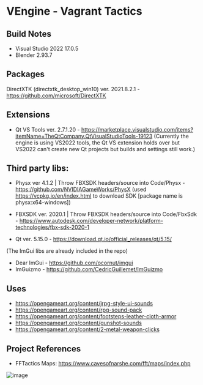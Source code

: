 # VEngine - Vagrant Tactics 

## Build Notes
* Visual Studio 2022 17.0.5
* Blender 2.93.7

## Packages

DirectXTK (directxtk_desktop_win10) ver. 2021.8.2.1 - https://github.com/microsoft/DirectXTK

## Extensions

* Qt VS Tools ver. 2.7.1.20 - https://marketplace.visualstudio.com/items?itemName=TheQtCompany.QtVisualStudioTools-19123
(Currently the engine is using VS2022 tools, the Qt VS extension holds over but VS2022 can't create new Qt projects but builds and settings still work.)

## Third party libs:

* Physx ver 4.1.2 | Throw FBXSDK headers/source into Code/Physx - https://github.com/NVIDIAGameWorks/PhysX (used https://vcpkg.io/en/index.html to download SDK [package name is physx:x64-windows])

* FBXSDK ver. 2020.1 | Throw FBXSDK headers/source into Code/FbxSdk - https://www.autodesk.com/developer-network/platform-technologies/fbx-sdk-2020-1

* Qt ver. 5.15.0 - https://download.qt.io/official_releases/qt/5.15/

(The ImGui libs are already included in the repo)
* Dear ImGui - https://github.com/ocornut/imgui
* ImGuizmo - https://github.com/CedricGuillemet/ImGuizmo

## Uses
* https://opengameart.org/content/jrpg-style-ui-sounds
* https://opengameart.org/content/rpg-sound-pack
* https://opengameart.org/content/footsteps-leather-cloth-armor
* https://opengameart.org/content/gunshot-sounds
* https://opengameart.org/content/2-metal-weapon-clicks

## Project References
* FFTactics Maps: https://www.cavesofnarshe.com/fft/maps/index.php

![image](https://user-images.githubusercontent.com/45758254/147405666-9535d71b-c29c-4914-8652-f28f04de4b9d.png)
